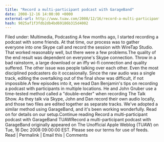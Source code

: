 ```yaml
---
title: "Record a multi-participant podcast with GarageBand"
date: 2008-12-16 14:00:00 +0000
external-url: http://www.tuaw.com/2008/12/16/record-a-multi-participant-podcast-with-garageband/
hash: 9025af1f3fdb2db4bd69186b315d4002
---
```


Filed under: Multimedia, Podcasting
A few months ago, I started recording a podcast with some friends. At that time, our process was to gather everyone into one Skype call and record the session with WireTap Studio. That worked reasonably well, but there were a few problems.The quality of the end result was dependent on everyone's Skype connection. Throw in a bad rainstorm, a large download or an iffy wi-fi connection and quality suffered. The other issue was people talking over each other. Even the most disciplined podcasters do it occasionally. Since the raw audio was a single track, editing the overtalking out of the final show was difficult, if not impossible.A few episodes into it, we read Dan Benjamin's tips on recording a podcast with participants in multiple locations. He and John Gruber use a time-tested method called a "double-ender" when recording The Talk Show. As they talk via Skype, John and Dan record their own audio locally, and those two files are edited together as separate tracks. We've adopted a similar method using GarageBand, and it's been working wonderfully. Read on for details on our setup.Continue reading Record a multi-participant podcast with GarageBand
TUAWRecord a multi-participant podcast with GarageBand originally appeared on The Unofficial Apple Weblog (TUAW) on Tue, 16 Dec 2008 09:00:00 EST.  Please see our terms for use of feeds.
Read | Permalink | Email this | Comments


 

